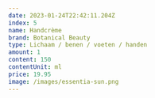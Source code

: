 ```yaml
---
date: 2023-01-24T22:42:11.204Z
index: 5
name: Handcrème
brand: Botanical Beauty
type: Lichaam / benen / voeten / handen
amount: 1
content: 150
contentUnit: ml
price: 19.95
image: /images/essentia-sun.png
---
```

